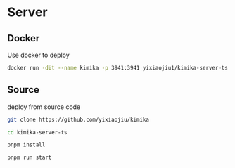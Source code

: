# Server

## Docker

Use docker to deploy

```sh
docker run -dit --name kimika -p 3941:3941 yixiaojiu1/kimika-server-ts:latest
```

## Source

deploy from source code

```sh
git clone https://github.com/yixiaojiu/kimika

cd kimika-server-ts

pnpm install

pnpm run start
```
